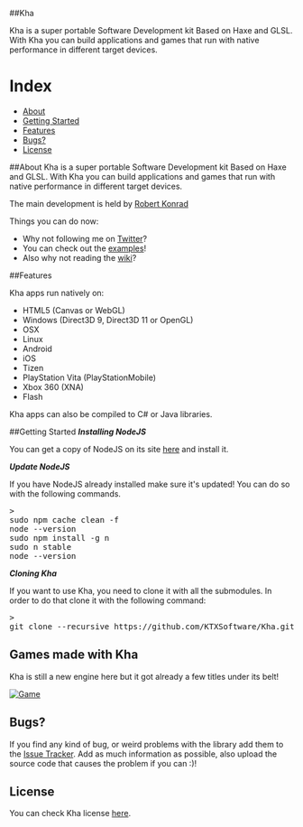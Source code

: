 ##Kha

Kha is a super portable Software Development kit Based on Haxe and GLSL.
With Kha you can build applications and games that run with native performance in different target devices.

# Index
- [About](#about)
- [Getting Started](#getting-started)
- [Features](#features)
- [Bugs?](#bugs)
- [License](#license)


<a name="#about"></a>
##About
Kha is a super portable Software Development kit Based on Haxe and GLSL.
With Kha you can build applications and games that run with native performance in different target devices.

The main development is held by [Robert Konrad](http://tech.ktxsoftware.com/)

Things you can do now:
* Why not following me on [Twitter](https://twitter.com/robdangerous)?
* You can check out the [examples](https://github.com/KTXSoftware/Kha/wiki/Examples)!
* Also why not reading the [wiki](https://github.com/KTXSoftware/Kha/wiki/)?

<a name="#features"></a>
##Features

Kha apps run natively on:
* HTML5 (Canvas or WebGL)
* Windows (Direct3D 9, Direct3D 11 or OpenGL)
* OSX
* Linux
* Android
* iOS
* Tizen
* PlayStation Vita (PlayStationMobile)
* Xbox 360 (XNA)
* Flash

Kha apps can also be compiled to C# or Java libraries.

<a name="#getting-started"></a>
##Getting Started
***Installing NodeJS***

You can get a copy of NodeJS on its site <a target="_blank" href="http://nodejs.org/">here</a> and install it.


***Update NodeJS***

If you have NodeJS already installed make sure it's updated!
You can do so with the following commands.
<pre lang="bash">>
sudo npm cache clean -f
node --version
sudo npm install -g n
sudo n stable
node --version
</pre>


***Cloning Kha***

If you want to use Kha, you need to clone it with all the submodules.
In order to do that clone it with the following command:
<pre lang="bash">>
git clone --recursive https://github.com/KTXSoftware/Kha.git
</pre>


<a name="games"></a>
## Games made with Kha
Kha is still a new engine here but it got already a few titles under its belt!

[![Game](http://luboslenco.com/spiralride/images/1.png)][game1]


<a name="bugs"></a>
## Bugs?
If you find any kind of bug, or weird problems with the library add them to the [Issue Tracker][issues].
Add as much information as possible, also upload the source code that causes the problem if you can :)!

<a name="license"></a>
## License
You can check Kha license [here](https://github.com/KTXSoftware/Kha/blob/master/license.txt).


[issues]: https://github.com/KTXSoftware/Kha/issues
[contribute]: https://github.com/KTXSoftware/Kha/blob/master/CONTRIBUTING.md

[game1]: http://luboslenco.com/spiralride/

